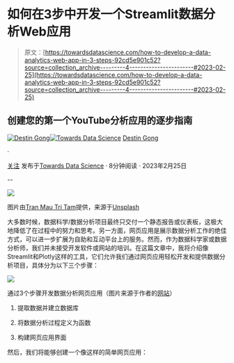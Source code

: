 # 如何在3步中开发一个Streamlit数据分析Web应用

> 原文：[https://towardsdatascience.com/how-to-develop-a-data-analytics-web-app-in-3-steps-92cd5e901c52?source=collection_archive---------4-----------------------#2023-02-25](https://towardsdatascience.com/how-to-develop-a-data-analytics-web-app-in-3-steps-92cd5e901c52?source=collection_archive---------4-----------------------#2023-02-25)

## 创建您的第一个YouTube分析应用的逐步指南

[](https://destingong.medium.com/?source=post_page-----92cd5e901c52--------------------------------)[![Destin Gong](../Images/c93d4341a928c36bc47031f02e23ebbf.png)](https://destingong.medium.com/?source=post_page-----92cd5e901c52--------------------------------)[](https://towardsdatascience.com/?source=post_page-----92cd5e901c52--------------------------------)[![Towards Data Science](../Images/a6ff2676ffcc0c7aad8aaf1d79379785.png)](https://towardsdatascience.com/?source=post_page-----92cd5e901c52--------------------------------) [Destin Gong](https://destingong.medium.com/?source=post_page-----92cd5e901c52--------------------------------)

·

[关注](https://medium.com/m/signin?actionUrl=https%3A%2F%2Fmedium.com%2F_%2Fsubscribe%2Fuser%2Ffa1913854e95&operation=register&redirect=https%3A%2F%2Ftowardsdatascience.com%2Fhow-to-develop-a-data-analytics-web-app-in-3-steps-92cd5e901c52&user=Destin+Gong&userId=fa1913854e95&source=post_page-fa1913854e95----92cd5e901c52---------------------post_header-----------) 发布于[Towards Data Science](https://towardsdatascience.com/?source=post_page-----92cd5e901c52--------------------------------) · 8分钟阅读 · 2023年2月25日[](https://medium.com/m/signin?actionUrl=https%3A%2F%2Fmedium.com%2F_%2Fvote%2Ftowards-data-science%2F92cd5e901c52&operation=register&redirect=https%3A%2F%2Ftowardsdatascience.com%2Fhow-to-develop-a-data-analytics-web-app-in-3-steps-92cd5e901c52&user=Destin+Gong&userId=fa1913854e95&source=-----92cd5e901c52---------------------clap_footer-----------)

--

[](https://medium.com/m/signin?actionUrl=https%3A%2F%2Fmedium.com%2F_%2Fbookmark%2Fp%2F92cd5e901c52&operation=register&redirect=https%3A%2F%2Ftowardsdatascience.com%2Fhow-to-develop-a-data-analytics-web-app-in-3-steps-92cd5e901c52&source=-----92cd5e901c52---------------------bookmark_footer-----------)![](../Images/2033b5a816b904b2e5d44e11dcbc8159.png)

图片由[Tran Mau Tri Tam](https://unsplash.com/@tranmautritam?utm_source=medium&utm_medium=referral)提供，来源于[Unsplash](https://unsplash.com/?utm_source=medium&utm_medium=referral)

大多数时候，数据科学/数据分析项目最终只交付一个静态报告或仪表板，这极大地降低了在过程中的努力和思考。另一方面，网页应用是展示数据分析工作的绝佳方式，可以进一步扩展为自助和互动平台上的服务。然而，作为数据科学家或数据分析师，我们并未接受开发软件或网站的培训。在这篇文章中，我将介绍像Streamlit和Plotly这样的工具，它们允许我们通过网页应用轻松开发和提供数据分析项目，具体分为以下三个步骤：

![](../Images/4a8bbd1139b13a7381239bbf0f585642.png)

通过3个步骤开发数据分析网页应用（图片来源于作者的[网站](https://www.visual-design.net/)）

1.  提取数据并建立数据库

1.  将数据分析过程定义为函数

1.  构建网页应用界面

然后，我们将能够创建一个像这样的简单网页应用：
